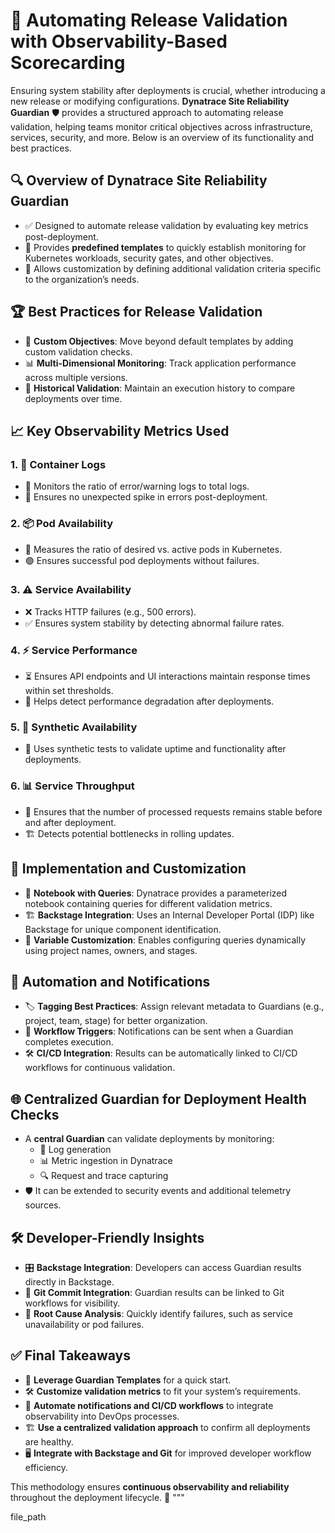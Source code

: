 


# 🚀 Automating Release Validation with Observability-Based Scorecarding

Ensuring system stability after deployments is crucial, whether introducing a new release or modifying configurations. **Dynatrace Site Reliability Guardian** 🛡️ provides a structured approach to automating release validation, helping teams monitor critical objectives across infrastructure, services, security, and more. Below is an overview of its functionality and best practices.

## 🔍 Overview of Dynatrace Site Reliability Guardian
- ✅ Designed to automate release validation by evaluating key metrics post-deployment.
- 🎯 Provides **predefined templates** to quickly establish monitoring for Kubernetes workloads, security gates, and other objectives.
- 🔧 Allows customization by defining additional validation criteria specific to the organization’s needs.

## 🏆 Best Practices for Release Validation
- 📌 **Custom Objectives**: Move beyond default templates by adding custom validation checks.
- 📊 **Multi-Dimensional Monitoring**: Track application performance across multiple versions.
- 📅 **Historical Validation**: Maintain an execution history to compare deployments over time.

## 📈 Key Observability Metrics Used
### 1. **📄 Container Logs**
   - 📝 Monitors the ratio of error/warning logs to total logs.
   - 🚨 Ensures no unexpected spike in errors post-deployment.

### 2. **📦 Pod Availability**
   - 🔄 Measures the ratio of desired vs. active pods in Kubernetes.
   - 🟢 Ensures successful pod deployments without failures.

### 3. **⚠️ Service Availability**
   - ❌ Tracks HTTP failures (e.g., 500 errors).
   - ✅ Ensures system stability by detecting abnormal failure rates.

### 4. **⚡ Service Performance**
   - ⏳ Ensures API endpoints and UI interactions maintain response times within set thresholds.
   - 🚀 Helps detect performance degradation after deployments.

### 5. **🔬 Synthetic Availability**
   - 🤖 Uses synthetic tests to validate uptime and functionality after deployments.

### 6. **📊 Service Throughput**
   - 🔁 Ensures that the number of processed requests remains stable before and after deployment.
   - 🏗️ Detects potential bottlenecks in rolling updates.

## 🔧 Implementation and Customization
- 📜 **Notebook with Queries**: Dynatrace provides a parameterized notebook containing queries for different validation metrics.
- 🏗️ **Backstage Integration**: Uses an Internal Developer Portal (IDP) like Backstage for unique component identification.
- 🔀 **Variable Customization**: Enables configuring queries dynamically using project names, owners, and stages.

## 🔔 Automation and Notifications
- 🏷️ **Tagging Best Practices**: Assign relevant metadata to Guardians (e.g., project, team, stage) for better organization.
- 🔄 **Workflow Triggers**: Notifications can be sent when a Guardian completes execution.
- 🛠️ **CI/CD Integration**: Results can be automatically linked to CI/CD workflows for continuous validation.

## 🌐 Centralized Guardian for Deployment Health Checks
- A **central Guardian** can validate deployments by monitoring:
  - 📑 Log generation
  - 📊 Metric ingestion in Dynatrace
  - 🔍 Request and trace capturing
- 🛡️ It can be extended to security events and additional telemetry sources.

## 🛠️ Developer-Friendly Insights
- 🎛️ **Backstage Integration**: Developers can access Guardian results directly in Backstage.
- 🔗 **Git Commit Integration**: Guardian results can be linked to Git workflows for visibility.
- 🧐 **Root Cause Analysis**: Quickly identify failures, such as service unavailability or pod failures.

## ✅ Final Takeaways
- 🚀 **Leverage Guardian Templates** for a quick start.
- 🛠️ **Customize validation metrics** to fit your system’s requirements.
- 🔄 **Automate notifications and CI/CD workflows** to integrate observability into DevOps processes.
- 🏗️ **Use a centralized validation approach** to confirm all deployments are healthy.
- 🖥️ **Integrate with Backstage and Git** for improved developer workflow efficiency.

This methodology ensures **continuous observability and reliability** throughout the deployment lifecycle. 🎯
"""

file_path
